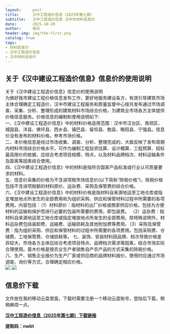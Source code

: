 ```yaml
---
layout:     post
title:      汉中工程造价信息（2025年第七期）
subtitle:   汉中工程造价信息 汉中市材料信息价
date:       2025-10-29
author:     峰兄
header-img: img/the-first.png
catalog: true
tags:
- 材料信息价
- 汉中工程造价信息
- 汉中材料信息价
---
```

## 关于《汉中建设工程造价信息》信息价的使用说明 ##
  关于《汉中建设工程造价信息》信息价的使用说明  
为做好我市建设工程价格信息发布工作，更好地服务建设各方，有效引导建筑市场主体合理确定工程造价，汉中市建设工程服务和质量监督中心按月发布通过市场调查、采集、分析、整理形成的建筑材料市场综合价格，为建筑业市场各方主体提供价格信息服务。价格信息的编制和使用说明如下:  
一、《汉中建设工程造价信息》中的材料价格适用范围：汉中市汉台区、南郑区、城固县、洋县、佛坪县、西乡县、镇巴县、留坝县、勉县、略阳县、宁强县。信息价没有发布的材料价格，参考市场价格。  
二、本价格信息是经过市场收集、调查、分析、整理完成的，大致反映了发布周期内材料市场综合价格水平。可作为编制工程投资估算、设计概算、工程预算、招标最高限价的依据，应综合考虑项目规模、特点，以及材料品牌档次、材料运输条件及距离等因素综合使用。  
四、《汉中建设工程造价信息》中的材料是指符合国家产品标准或行业认可质量要求的材料。   
五、信息价采集的价格为不含进项税市场信息价(以下简称“除税价格”)，除税价格包括不含进项税额的材料原价、运杂费、采购及保管费的综合价格。  
六、《汉中建设工程造价信息》中的材料价格是指材料自来源地运至工地仓库或指定堆放地点所发生的全部费用和为组织采购、供应和保管材料过程中所需要的各项费用。内容包括：（1）材料原价：指材料的出厂价格或商家供应价格，包括为方便材料的运输和保护而进行必要的包装所需要的费用，即包装费。 
 （2）运杂费：指材料自来源地运至工地仓库或指定堆放地点所发生的全部费用。除特殊说明外，材料运杂费包括装卸费、运输费、运输损耗及其他附加费等费用。（3）采购及保管费：指为组织采购、供应和保管材料的过程中所需要的各项费用。包括采购费、仓储费、工地保管费、仓储损耗等。
七、装饰、安装材料因品牌、档次导致价格差异较大，市场各方主体应综合考虑项目特点、品牌档次需求等因素，结合市场实际合理使用。苗木价格是按农业生产者销售自产农产品的方式采集的除税价格。  
八、生产、销售企业报价为生产厂家或供应商的品牌材料报价，使用时应通过市场调查、询价等方式，合理确定相应价格。   
![](https://pic1.imgdb.cn/item/6902bdbc3203f7be00b2dd5f.jpg)
![](https://pic1.imgdb.cn/item/6902bdbc3203f7be00b2dd5b.jpg)
## 信息价下载 ##

文件放在我的移动云盘里面，下载时需要注册一个移动云盘账号，登陆后下载，稍稍麻烦一点。  

[**汉中工程造价信息（2025年第七期）下载链接**](https://yun.139.com/shareweb/#/w/i/2qidEUSKyWg7e)

**提取码：nwbt**
